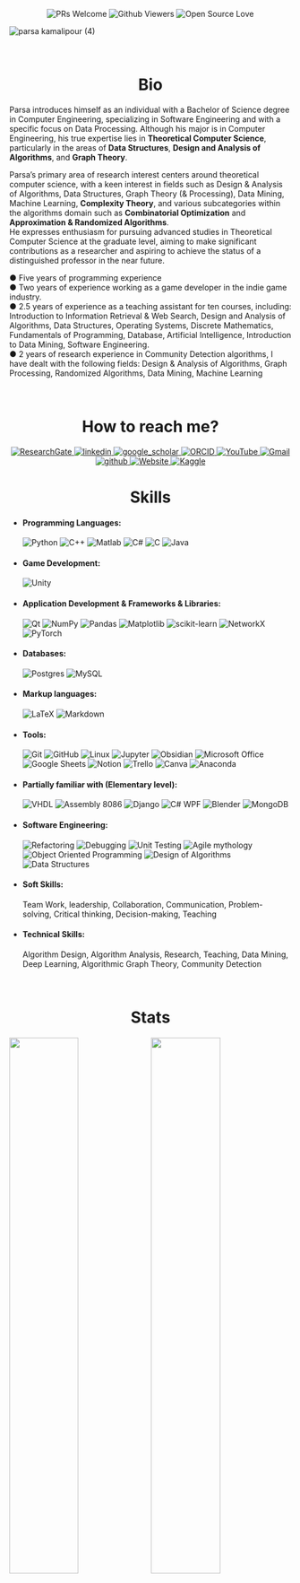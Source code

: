 
<p align="center">
<img alt="PRs Welcome" src="https://img.shields.io/badge/PRs-welcome-1abedb.svg?style=flat&logo=github">
<img alt="Github Viewers" src="https://visitor-badge.glitch.me/badge?page_id=benymaxparsa.benymaxparsa">
<img alt="Open Source Love" src="https://img.shields.io/badge/Open%20Source-%E2%99%A1-purple">
</p>

![parsa kamalipour (4)](https://user-images.githubusercontent.com/51443025/156933017-5908db34-bb39-49be-a250-518a9d4558c3.gif)


 <br />
<p align="center">
  <h1 align="center"> Bio </h1>
<p h2 align="center">

Parsa introduces himself as an individual with a Bachelor of Science degree in Computer Engineering, specializing in Software Engineering and with a specific focus on Data Processing. Although his major is in Computer Engineering, his true expertise lies in **Theoretical Computer Science**, particularly in the areas of **Data Structures**, **Design and Analysis of Algorithms**, and **Graph Theory**.  

Parsa’s primary area of research interest centers around theoretical computer science, with a keen interest in fields such as Design & Analysis of Algorithms, Data Structures, Graph Theory (& Processing), Data Mining, Machine Learning, **Complexity Theory**, and various subcategories within the algorithms domain such as **Combinatorial Optimization** and **Approximation & Randomized Algorithms**.  
He expresses enthusiasm for pursuing advanced studies in Theoretical Computer Science at the graduate level, aiming to make significant contributions as a researcher and aspiring to achieve the status of a distinguished professor in the near future.


● Five years of programming experience  
● Two years of experience working as a game developer in the indie game industry.  
● 2.5 years of experience as a teaching assistant for ten courses, including: Introduction to Information Retrieval & Web Search, Design and Analysis of Algorithms, Data Structures, Operating Systems, Discrete Mathematics, Fundamentals of Programming, Database, Artificial Intelligence, Introduction to Data Mining, Software Engineering.   
● 2 years of research experience in Community Detection algorithms, I have dealt with the following fields: Design & Analysis of Algorithms, Graph Processing, Randomized Algorithms, Data Mining, Machine Learning  


 <br />
<p align="center">
  <h1 align="center"> How to reach me? </h1>
<p h2 align="center">

<a href="https://www.researchgate.net/profile/Parsa-Kamalipour">
  <img alt="ResearchGate" src="https://img.shields.io/badge/ResearchGate-00CCBB?style=for-the-badge&logo=ResearchGate&logoColor=white"/>
 </a>
 <a href="https://www.linkedin.com/in/parsakamalipour/">
  <img alt="linkedin" src="https://img.shields.io/badge/linkedin-%230077B5.svg?style=for-the-badge&logo=linkedin&logoColor=white"/>
 </a>
 <a href="https://scholar.google.com/citations?user=eBNZsM0AAAAJ">
  <img alt="google_scholar" src="https://img.shields.io/badge/google_scholar-4285F4?style=for-the-badge&logo=googlescholar&logoColor=white"/>
 </a>
 <a href="https://orcid.org/0000-0003-2546-9676">
  <img alt="ORCID" src="https://img.shields.io/badge/ORCID-a6ce39?style=for-the-badge&logo=orcid&logoColor=white"/>
 </a>
  <a href="https://www.youtube.com/channel/UCIu6MeO9aaBsLy00XoKO5tw">
  <img alt="YouTube" src="https://img.shields.io/badge/YouTube_No.1-%23FF0000.svg?style=for-the-badge&logo=YouTube&logoColor=white"/>
 </a>
 <a href="mailto:parsakamalipour.edu@gmail.com">
  <img alt="Gmail" src="https://img.shields.io/badge/Gmail-D14836?style=for-the-badge&logo=gmail&logoColor=white"/>
 </a>
 <a href="https://github.com/benymaxparsa">
  <img alt="github" src="https://img.shields.io/badge/github-%23121011.svg?style=for-the-badge&logo=github&logoColor=white"/>
 </a>
 <a href="https://benymaxparsa.github.io/">
  <img alt="Website" src="https://img.shields.io/badge/Website-%23150458.svg?style=for-the-badge&logo=GoogleChrome&logoColor=white"/>
 </a>
 <a href="https://www.kaggle.com/benymaxparsa">
  <img alt="Kaggle" src="https://img.shields.io/badge/Kaggle-035a7d?style=for-the-badge&logo=kaggle&logoColor=white"/>
 </a>
  
 <br />
<p align="center">
  <h1 align="center"> Skills </h1>
<p h2 align="center">

- #### Programming Languages:
  <img alt="Python" src="https://img.shields.io/badge/python-%2314354C.svg?style=for-the-badge&logo=python&logoColor=white"/>
  <img alt="C++" src="https://img.shields.io/badge/c++-%2300599C.svg?style=for-the-badge&logo=c%2B%2B&logoColor=white"/>
  <img alt="Matlab" src="https://img.shields.io/badge/Matlab®-%23E34F26.svg?style=for-the-badge&logo=matlab&logoColor=white"/>
  <img alt="C#" src="https://img.shields.io/badge/c%23-%23239120.svg?style=for-the-badge&logo=c-sharp&logoColor=white"/>
  <img alt="C" src="https://img.shields.io/badge/c-%2300599C.svg?style=for-the-badge&logo=c&logoColor=white"/>
  <img alt="Java" src="https://img.shields.io/badge/java-%23ED8B00.svg?style=for-the-badge&logo=java&logoColor=white"/>

- #### Game Development:
  <img alt="Unity" src="https://img.shields.io/badge/unity-%23000000.svg?style=for-the-badge&logo=unity&logoColor=white"/>

- #### Application Development & Frameworks & Libraries:
  <img alt="Qt" src="https://img.shields.io/badge/Qt-%23217346.svg?style=for-the-badge&logo=Qt&logoColor=white"/>
  <img alt="NumPy" src="https://img.shields.io/badge/numpy-%23013243.svg?style=for-the-badge&logo=numpy&logoColor=white"/>
  <img alt="Pandas" src="https://img.shields.io/badge/pandas-%23150458.svg?style=for-the-badge&logo=pandas&logoColor=white"/>
  <img alt="Matplotlib" src="https://img.shields.io/badge/matplotlib-%23316192.svg?style=for-the-badge&logo=matplotlib&logoColor=white"/>
  <img alt="scikit-learn" src="https://img.shields.io/badge/scikit--learn-%23F7931E.svg?style=for-the-badge&logo=scikit-learn&logoColor=white"/>
  <img alt="NetworkX" src="https://img.shields.io/badge/NetworkX-%23316192.svg?style=for-the-badge&logo=NetworkX&logoColor=white"/>
  <img alt="PyTorch" src="https://img.shields.io/badge/PyTorch-%23EE4C2C.svg?style=for-the-badge&logo=PyTorch&logoColor=white"/>

- #### Databases:
  <img alt="Postgres" src="https://img.shields.io/badge/postgres-%23316192.svg?style=for-the-badge&logo=postgresql&logoColor=white"/>
  <img alt="MySQL" src="https://img.shields.io/badge/mysql-%2300f.svg?style=for-the-badge&logo=mysql&logoColor=white"/>

- #### Markup languages:
  <img alt="LaTeX" src="https://img.shields.io/badge/latex-%23008080.svg?style=for-the-badge&logo=latex&logoColor=white"/>
  <img alt="Markdown" src="https://img.shields.io/badge/markdown-%23000000.svg?style=for-the-badge&logo=markdown&logoColor=white"/>

- #### Tools:
  <img alt="Git" src="https://img.shields.io/badge/git-%23F05033.svg?style=for-the-badge&logo=git&logoColor=white"/>
  <img alt="GitHub" src="https://img.shields.io/badge/github-%23121011.svg?style=for-the-badge&logo=github&logoColor=white"/>
  <img alt="Linux" src="https://img.shields.io/badge/Linux-FCC624?style=for-the-badge&logo=linux&logoColor=black">
  <img alt="Jupyter" src="https://img.shields.io/badge/Jupyter-%23F37626.svg?style=for-the-badge&logo=Jupyter&logoColor=white" />
  <img alt="Obsidian" src="https://img.shields.io/badge/obsidian-%23150458.svg?style=for-the-badge&logo=obsidian&logoColor=white" />
  <img alt="Microsoft Office" src="https://img.shields.io/badge/Microsoft_Office-D83B01?style=for-the-badge&logo=microsoft-office&logoColor=white" />
    <img alt="Google Sheets" src="https://img.shields.io/badge/Google%20Sheets-34A853?style=for-the-badge&logo=google-sheets&logoColor=white" />
    <img alt="Notion" src="https://img.shields.io/badge/Notion-000000?style=for-the-badge&logo=notion&logoColor=white" />
    <img alt="Trello" src="https://img.shields.io/badge/Trello-0052CC?style=for-the-badge&logo=trello&logoColor=white" />
    <img alt="Canva" src="https://img.shields.io/badge/Canva-%2300C4CC.svg?style=for-the-badge&logo=Canva&logoColor=white" />
    <img alt="Anaconda" src="https://img.shields.io/badge/Anaconda-%2344A833.svg?style=for-the-badge&logo=anaconda&logoColor=white" />

- #### Partially familiar with (Elementary level):
  <img alt="VHDL" src="https://img.shields.io/badge/VHDL-%23121011.svg?style=for-the-badge&logo=vhdl&logoColor=white"/>
  <img alt="Assembly 8086" src="https://img.shields.io/badge/Assembly 8086-%23121011.svg?style=for-the-badge&logo=Assembly8086&logoColor=white"/>
  <img alt="Django" src="https://img.shields.io/badge/django-%23092E20.svg?style=for-the-badge&logo=django&logoColor=white">
  <img alt="C# WPF" src="https://img.shields.io/badge/WPF-%23239120.svg?style=for-the-badge&logo=c-sharp&logoColor=white"/>
  <img alt="Blender" src="https://img.shields.io/badge/blender-%23F5792A.svg?style=for-the-badge&logo=blender&logoColor=white"/>
  <img alt="MongoDB" src="https://img.shields.io/badge/MongoDB-%234ea94b.svg?style=for-the-badge&logo=mongodb&logoColor=white"/>

- #### Software Engineering:
  <img alt="Refactoring" src="https://img.shields.io/badge/Refactoring-%23121011.svg?style=for-the-badge&logo=Refactoring&logoColor=white"/>
  <img alt="Debugging" src="https://img.shields.io/badge/Debugging-%23121011.svg?style=for-the-badge&logo=Debugging&logoColor=white"/>
  <img alt="Unit Testing" src="https://img.shields.io/badge/Unit Testing-%23121011.svg?style=for-the-badge&logo=UnitTesting&logoColor=white"/>
  <img alt="Agile mythology" src="https://img.shields.io/badge/Agile mythology-%23121011.svg?style=for-the-badge&logo=Agilemythology&logoColor=white"/>

  <img alt="Object Oriented Programming" src="https://img.shields.io/badge/Object Oriented Programming-%23121011.svg?style=for-the-badge&logo=OOP&logoColor=white"/>
  <img alt="Design of Algorithms" src="https://img.shields.io/badge/Design of Algorithms-%23121011.svg?style=for-the-badge&logo=DesignofAlgorithms&logoColor=white"/>
  <img alt="Data Structures" src="https://img.shields.io/badge/Data Structures-%23121011.svg?style=for-the-badge&logo=DataStructures&logoColor=white"/>

- #### Soft Skills:
    Team Work, leadership, Collaboration, Communication, Problem-solving, Critical thinking, Decision-making, Teaching

- #### Technical Skills:
    Algorithm Design, Algorithm Analysis, Research, Teaching, Data Mining, Deep Learning, Algorithmic Graph Theory, Community Detection
  

  

 <br />
<p align="center">
  <h1 align="center"> Stats </h1>
<p h2 align="center">



<p align="left">
  <img width="49.5%" src="https://github-readme-stats.vercel.app/api?username=benymaxparsa&count_private=true&show_icons=true&theme=dracula&hide_border=true" />
    <img width="49.5%" src="https://github-readme-streak-stats.herokuapp.com/?user=benymaxparsa&theme=dracula&hide_border=true" />
  </a>
</p>

<!-- [![Parsa's github activity graph](https://activity-graph.herokuapp.com/graph?username=benymaxparsa&theme=dracula	)](https://github.com/benymaxparsa/github-readme-activity-graph) -->

<!--
**benymaxparsa/benymaxparsa** is a ✨ _special_ ✨ repository because its `README.md` (this file) appears on your GitHub profile.

- #### IDEs:
  <img alt="Visual Studio" src="https://img.shields.io/badge/VisualStudio-5C2D91.svg?style=for-the-badge&logo=visual-studio&logoColor=white"/> <img alt="Visual Studio Code" src="https://img.shields.io/badge/VisualStudioCode-0078d7.svg?style=for-the-badge&logo=visual-studio-code&logoColor=white"/> <img alt="Eclipse" src="https://img.shields.io/badge/Eclipse-FE7A16.svg?style=for-the-badge&logo=Eclipse&logoColor=white"/> <img alt="Rider" src="https://img.shields.io/badge/Rider-000000.svg?style=for-the-badge&logo=Rider&logoColor=white&color=black&labelColor=crimson"/> <img alt="CLion" src="https://img.shields.io/badge/CLion-black?style=for-the-badge&logo=clion&logoColor=white"/> <img alt="PyCharm" src="https://img.shields.io/badge/pycharm-143?style=for-the-badge&logo=pycharm&logoColor=black&color=black&labelColor=green"/>	<img alt="IntelliJ IDEA" src="https://img.shields.io/badge/IntelliJIDEA-000000.svg?style=for-the-badge&logo=intellij-idea&logoColor=white"/> 

![Top Langs](https://github-readme-stats.vercel.app/api/top-langs/?username=benymaxparsa&theme=dracula&exclude_repo=One-of-a-Kind,Bull-Cow-Game-UE4,My-Playground-Unreal-Engine,Intro-to-GameDev)

Here are some ideas to get you started:

- 🔭 I’m currently working on ...
- 🌱 I’m currently learning ...
- 👯 I’m looking to collaborate on ...
- 🤔 I’m looking for help with ...
- 💬 Ask me about ...
- 📫 How to reach me: ...
- 😄 Pronouns: ...
- ⚡ Fun fact: ...
-->

